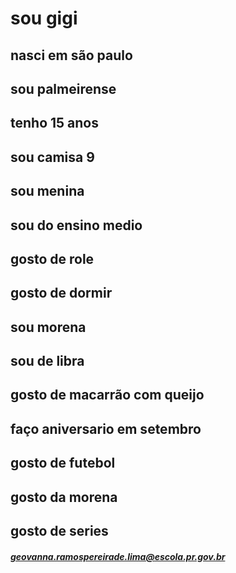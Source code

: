 
# sou gigi
## nasci em são paulo
## sou palmeirense
## tenho 15 anos
## sou camisa 9
## sou menina
## sou do ensino medio
## gosto de role
## gosto de dormir
## sou morena
## sou de libra
## gosto de macarrão com queijo
## faço aniversario em setembro
## gosto de futebol
## gosto da morena
## gosto de series
##### geovanna.ramospereirade.lima@escola.pr.gov.br
